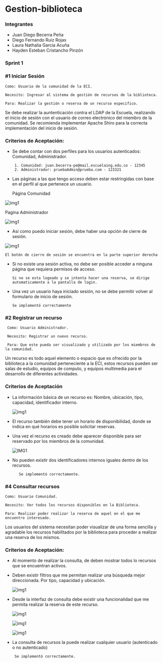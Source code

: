 # Gestion-biblioteca
### Integrantes
 * Juan Diego Becerra Peña
 * Diego Fernando Ruiz Rojas
 * Laura Nathalia Garcia Acuña
 * Hayden Esteban Cristancho Pinzón

### Sprint 1

### #1 Iniciar Sesión

    Como: Usuario de la comunidad de la ECI.

    Necesito: Ingresar al sistema de gestión de recursos de la biblioteca.

    Para: Realizar la gestión o reserva de un recurso especifico.

Se debe realizar la auntenticación contra el LDAP de la Escuela, realizando el inicio de sesión con el usuario de correo electrónico del miembro de la comunidad.
Se recomienda implementar Apache Shiro para la correcta implementación del inicio de sesión.

### Criterios de Aceptación:

 * Se debe contar con dos perfiles para los usuarios autenticados: Comunidad, Administrador.
        
        1. Comunidad: juan.becerra-pe@mail.escuelaing.edu.co - 12345
        2. Administrador: pruebaAdmin@prueba.com - 123321
       
 * Las páginas a las que tengo acceso deben estar restringidas con base en el perfil al que pertenece un usuario.

   Página Comunidad
   
  ![img1](https://cdn.discordapp.com/attachments/745800236181618718/966553589159981126/unknown.png)
  
  
  Pagina Administrador
  
  ![img1](https://cdn.discordapp.com/attachments/745800236181618718/966553832731574272/unknown.png)
  
 * Así como puedo iniciar sesión, debe haber una opción de cierre de sesión.
  
   
  ![img1](https://cdn.discordapp.com/attachments/745800236181618718/966553589159981126/unknown.png)
  
    El botón de cierre de sesión se encuentra en la parte superior derecha 
  
 * Si no existe una sesión activa, no debe ser posible acceder a ninguna página que requiera permisos de acceso.
       
       Si no se esta logeado y se intenta hacer una reserva, se dirige automaticamente a la pantalla de login.
       
 * Una vez un usuario haya iniciado sesión, no se debe permitir volver al formulario de inicio de sesión.
 
       Se implementó correctamente

### #2 Registrar un recurso

     Como: Usuario Administrador.

     Necesito: Registrar un nuevo recurso.

     Para: Que este pueda ser visualizado y utilizado por los miembros de la comunidad.
  
Un recurso es todo aquel elemento o espacio que es ofrecido por la biblioteca a la comunidad perteneciente a la ECI, estos recursos pueden ser salas de estudio,        equipos de computo, y equipos multimedia para el desarrollo de diferentes actividades.

### Criterios de Aceptación

 * La información básica de un recurso es: Nombre, ubicación, tipo, capacidad, identificador interno.
    
      ![img1](https://cdn.discordapp.com/attachments/745800236181618718/966558491508617266/unknown.png)
    
 * El recurso también debe tener un horario de disponibilidad, donde se indica en qué horarios es posible solicitar reservas.
 * Una vez el recurso es creado debe aparecer disponible para ser reservado por los miembros de la comunidad.
 
    ![IMG1](https://cdn.discordapp.com/attachments/745800236181618718/966553895633567834/unknown.png)
    
 * No pueden existir dos identificadores internos iguales dentro de los recursos.
            
          Se implementó correctamente.

### #4 Consultar recursos

    Como: Usuario Comunidad.

    Necesito: Ver todos los recursos disponibles en la Biblioteca.

    Para: Realizar poder realizar la reserva de aquel en el que me encuentro interesado.

Los usuarios del sistema necesitan poder visualizar de una forma sencilla y agradable los recursos habilitados por la biblioteca para proceder a realizar una reserva de los mismos.

### Criterios de Aceptación:

 * Al momento de realizar la consulta, de deben mostrar todos lo recursos que se encuentran activos.
    
 * Deben existir filtros que me permitan realizar una búsqueda mejor direccionada. Por tipo, capacidad y ubicación.
      
      ![img1](https://cdn.discordapp.com/attachments/745800236181618718/966553589159981126/unknown.png)
       
 * Desde la interfaz de consulta debe existir una funcionalidad que me permita realizar la reserva de este recurso.
 
    ![img1](https://cdn.discordapp.com/attachments/745800236181618718/966553895633567834/unknown.png)
    
    ![img1](https://cdn.discordapp.com/attachments/745800236181618718/966553939745046528/unknown.png)
    
    ![img1](https://cdn.discordapp.com/attachments/745800236181618718/966553990647140362/unknown.png)
    
 * La consulta de recursos la puede realizar cualquier usuario (autenticado o no autenticado)
            
        Se implementó correctamente.

